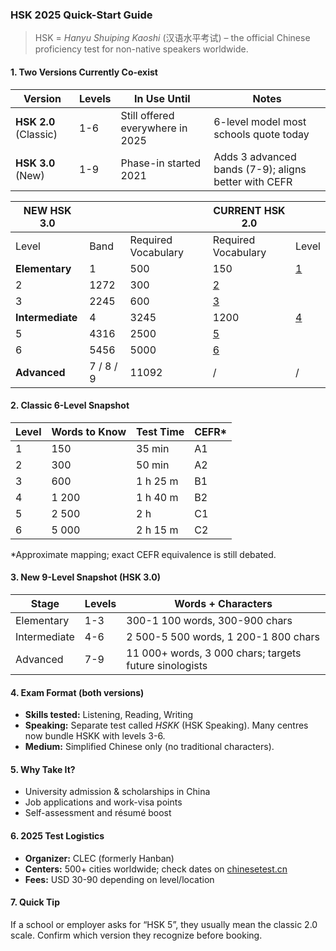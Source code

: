 ### HSK 2025 Quick-Start Guide
> HSK = *Hanyu Shuiping Kaoshi* (汉语水平考试) – the official Chinese proficiency test for non-native speakers worldwide.

#### 1. Two Versions Currently Co-exist
| Version | Levels | In Use Until | Notes |
|---------|--------|--------------|-------|
| **HSK 2.0** (Classic) | 1-6 | Still offered everywhere in 2025 | 6-level model most schools quote today  |
| **HSK 3.0** (New) | 1-9 | Phase-in started 2021 | Adds 3 advanced bands (7-9); aligns better with CEFR  |

|**NEW HSK 3.0**|   |   |**CURRENT HSK 2.0**|   |
|---|---|---|---|---|
|Level|Band|Required Vocabulary|Required Vocabulary|Level|
|**Elementary**|1|500|150|[1](https://mandarinbean.com/hsk-1-vocabulary-list/)|
|2|1272|300|[2](https://mandarinbean.com/hsk-2-vocabulary-list/)|
|3|2245|600|[3](https://mandarinbean.com/hsk-3-vocabulary-list/)|
|**Intermediate**|4|3245|1200|[4](https://mandarinbean.com/hsk-4-vocabulary-list/)|
|5|4316|2500|[5](https://mandarinbean.com/hsk-5-vocabulary-list/)|
|6|5456|5000|[6](https://mandarinbean.com/hsk-6-vocabulary-list/)|
|**Advanced**|7 / 8 / 9|11092|/|/|

#### 2. Classic 6-Level Snapshot
| Level | Words to Know | Test Time | CEFR* |
|-------|---------------|-----------|-------|
| 1 | 150 | 35 min | A1 |
| 2 | 300 | 50 min | A2 |
| 3 | 600 | 1 h 25 m | B1 |
| 4 | 1 200 | 1 h 40 m | B2 |
| 5 | 2 500 | 2 h | C1 |
| 6 | 5 000 | 2 h 15 m | C2 |

\*Approximate mapping; exact CEFR equivalence is still debated. 

#### 3. New 9-Level Snapshot (HSK 3.0)
| Stage | Levels | Words + Characters |
|-------|--------|--------------------|
| Elementary | 1-3 | 300-1 100 words, 300-900 chars |
| Intermediate | 4-6 | 2 500-5 500 words, 1 200-1 800 chars |
| Advanced | 7-9 | 11 000+ words, 3 000 chars; targets future sinologists  |

#### 4. Exam Format (both versions)
- **Skills tested:** Listening, Reading, Writing  
- **Speaking:** Separate test called *HSKK* (HSK Speaking). Many centres now bundle HSKK with levels 3-6.   
- **Medium:** Simplified Chinese only (no traditional characters).

#### 5. Why Take It?
- University admission & scholarships in China  
- Job applications and work-visa points  
- Self-assessment and résumé boost 

#### 6. 2025 Test Logistics
- **Organizer:** CLEC (formerly Hanban)   
- **Centers:** 500+ cities worldwide; check dates on [chinesetest.cn](https://www.chinesetest.cn)  
- **Fees:** USD 30-90 depending on level/location

#### 7. Quick Tip
If a school or employer asks for “HSK 5”, they usually mean the classic 2.0 scale. Confirm which version they recognize before booking.